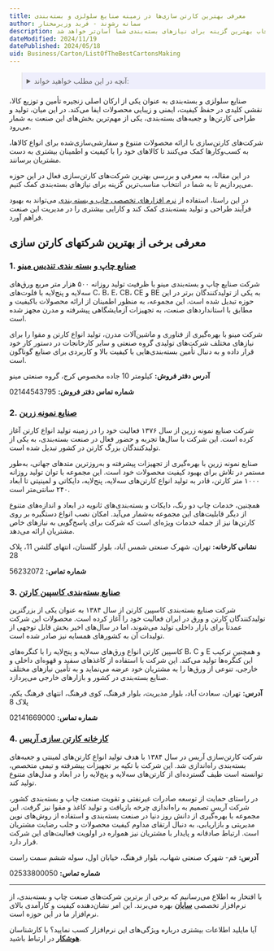 ```yaml
---
title: معرفی بهترین کارتن سازی‌ها در زمینه صنایع سلولزی و بسته‌بندی
author: سمانه رشوند - فربد وزیرمختار
description: معرفی بهترین کارتن‌سازی‌های ایران در زمینه صنایع سلولزی و بسته‌بندی. با بررسی ویژگی‌ها و خدمات هر کدام از این شرکت‌ها، انتخاب بهترین گزینه برای نیازهای بسته‌بندی شما آسان‌تر خواهد شد
dateModified: 2024/11/19
datePublished: 2024/05/18
uid: Business/Carton/ListOfTheBestCartonsMaking
---
```


<blockquote style="background-color:#eeeefc; padding:0.5rem">
<details>
  <summary>آنچه در این مطلب خواهید خواند:</summary>
  <ul>
   <li>معرفی برخی از بهترین شرکتهای کارتن سازی</li>
   <ul>
    <li>صنایع چاپ و بسته بندی تندیس مینو</li>
    <li>صنایع نمونه زرین</li>
    <li>صنایع بسته‌بندی کاسپین کارتن</li>
    <li>کارخانه کارتن سازی آریس</li>
   </ul>
  </ul>
</details>
</blockquote>

صنایع سلولزی و بسته‌بندی به عنوان یکی از ارکان اصلی زنجیره تأمین و توزیع کالا، نقشی کلیدی در حفظ کیفیت، ایمنی و زیبایی محصولات ایفا می‌کند. در این میان، تولید و طراحی کارتن‌ها و جعبه‌های بسته‌بندی، یکی از مهم‌ترین بخش‌های این صنعت به شمار می‌رود. 

شرکت‌های کارتن‌سازی با ارائه محصولات متنوع و سفارشی‌سازی‌شده برای انواع کالاها، به کسب‌وکارها کمک می‌کنند تا کالاهای خود را با کیفیت و اطمینان بیشتری به دست مشتریان برسانند. 

در این مقاله، به معرفی و بررسی بهترین شرکت‌های کارتن‌سازی فعال در این حوزه می‌پردازیم تا به شما در انتخاب مناسب‌ترین گزینه برای نیازهای بسته‌بندی کمک کنیم.

در این راستا، استفاده از <a href="hhttps://www.hooshkar.com/Software/PrintingAndPackaging" target="_blank">نرم افزارهای تخصصی چاپ و بسته بندی</a>  می‌تواند به بهبود فرآیند طراحی و تولید بسته‌بندی کمک کند و کارایی بیشتری را در مدیریت این صنعت فراهم آورد.

## معرفی برخی از بهترین شرکتهای کارتن سازی

### 1. <a href="https://tandisminoo.com" target="_blank">صنایع چاپ و بسته بندی تندیس مینو</a>

شرکت صنایع چاپ و بسته‌بندی مینو با ظرفیت تولید روزانه ۵۰۰ هزار متر مربع ورق‌های سه‌لایه و پنج‌لایه با فلوت‌های C، B، E، CB، CE و BE به یکی از تولیدکنندگان برتر در این حوزه تبدیل شده است. این مجموعه، به منظور اطمینان از ارائه محصولات باکیفیت و مطابق با استانداردهای صنعت، به تجهیزات آزمایشگاهی پیشرفته و مدرن مجهز شده است.

شرکت مینو با بهره‌گیری از فناوری و ماشین‌آلات مدرن، تولید انواع کارتن و مقوا را برای نیازهای مختلف شرکت‌های تولیدی گروه صنعتی و سایر کارخانجات در دستور کار خود قرار داده و به دنبال تأمین بسته‌بندی‌هایی با کیفیت بالا و کاربردی برای صنایع گوناگون است.

**آدرس دفتر فروش:** کیلومتر 10 جاده مخصوص کرج، گروه صنعتی مینو

**شماره تماس دفتر فروش:** 02144543795

### 2. <a href="http://zarrinkarton.com" target="_blank">صنایع نمونه زرین</a>

شرکت صنایع نمونه زرین از سال ۱۳۷۶ فعالیت خود را در زمینه تولید انواع کارتن آغاز کرده است. این شرکت با سال‌ها تجربه و حضور فعال در صنعت بسته‌بندی، به یکی از تولیدکنندگان بزرگ کارتن در کشور تبدیل شده است.

صنایع نمونه زرین با بهره‌گیری از تجهیزات پیشرفته و به‌روزترین متدهای جهانی، به‌طور مستمر در تلاش برای بهبود کیفیت محصولات خود است. این مجموعه با توان تولید روزانه ۱۰۰۰ متر کارتن، قادر به تولید انواع کارتن‌های سه‌لایه، پنج‌لایه، دایکاتی و لمینیتی تا ابعاد ۲۴۰ سانتی‌متر است.

همچنین، خدمات چاپ دو رنگ، دایکات و بسته‌بندی‌های ثانویه در ابعاد و اندازه‌های متنوع از دیگر قابلیت‌های این مجموعه به‌شمار می‌آید. امکان نصب انواع دستگیره بر روی کارتن‌ها نیز از جمله خدمات ویژه‌ای است که شرکت برای پاسخ‌گویی به نیازهای خاص مشتریان ارائه می‌دهد.

**نشانی كارخانه:**  تهران، شهرک صنعتی شمس آباد، بلوار گلستان، انتهای گلشن 11، پلاک 28

**شماره تماس:** 56232072

### 3. <a href="https://www.caspianpackaging.com" target="_blank">صنایع بسته‌بندی کاسپین کارتن</a>

شرکت صنایع بسته‌بندی کاسپین کارتن از سال ۱۳۸۴ به عنوان یکی از بزرگترین تولیدکنندگان کارتن و ورق در ایران فعالیت خود را آغاز کرده است. محصولات این شرکت عمدتاً برای بازار داخلی تولید می‌شوند، اما در سال‌های اخیر بخش قابل توجهی از تولیدات آن به کشورهای همسایه نیز صادر شده است.

کاسپین کارتن انواع ورق‌های سه‌لایه و پنج‌لایه را با کنگره‌های B، C و E و همچنین ترکیب این کنگره‌ها تولید می‌کند. این شرکت با استفاده از کاغذهای سفید و قهوه‌ای داخلی و خارجی، تنوعی از ورق‌ها را به مشتریان خود عرضه می‌نماید و به تأمین نیازهای مختلف صنایع بسته‌بندی در کشور و بازارهای خارجی می‌پردازد.
 
**آدرس:** تهران، سعادت آباد، بلوار مدیریت، بلوار فرهنگ، کوی فرهنگ، انتهای فرهنگ یکم، پلاک 8

**شماره تماس:** 02141669000

### 4. <a href="https://arischap.com" target="_blank">کارخانه کارتن سازی آریس</a>

شرکت کارتن‌سازی آریس در سال ۱۳۸۴ با هدف تولید انواع کارتن‌های لمینتی و جعبه‌های بسته‌بندی راه‌اندازی شد. این شرکت با تکیه بر تجهیزات پیشرفته و تیمی متخصص، توانسته است طیف گسترده‌ای از کارتن‌های سه‌لایه و پنج‌لایه را در ابعاد و مدل‌های متنوع تولید کند.

در راستای حمایت از توسعه صادرات غیرنفتی و تقویت صنعت چاپ و بسته‌بندی کشور، شرکت آریس تصمیم به راه‌اندازی چرخه بازیافت و تولید کاغذ و مقوا نیز گرفت. این مجموعه با بهره‌گیری از دانش روز دنیا در صنعت بسته‌بندی و استفاده از روش‌های نوین مدیریتی و بازاریابی، به دنبال ارتقای مداوم کیفیت محصولات و جلب رضایت مشتریان است. ارتباط صادقانه و پایدار با مشتریان نیز همواره در اولویت فعالیت‌های این شرکت قرار دارد.

**آدرس:** قم- شهرک صنعتی شهاب، بلوار فرهنگ، خیابان اول،  سوله ششم سمت راست

**شماره تماس:** 02533800050

---
با افتخار به اطلاع می‌رسانیم که برخی از برترین شرکت‌های صنعت چاپ و بسته‌بندی، از نرم‌افزار تخصصی **<a href="https://www.hooshkar.com/Software/Sayan" target="_blank">سایان</a>** بهره می‌برند. این امر نشان‌دهنده کیفیت و کارآمدی بالای نرم‌افزار ما در این حوزه است.

آیا مایلید اطلاعات بیشتری درباره ویژگی‌های این نرم‌افزار کسب نمایید؟ با کارشناسان **<a href="https://www.hooshkar.com" target="_blank">هوشکار</a>** در ارتباط باشید.